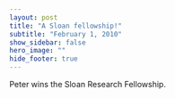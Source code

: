 ```yaml
---
layout: post
title: "A Sloan fellowship!"
subtitle: "February 1, 2010"
show_sidebar: false
hero_image: ""
hide_footer: true
---
```


Peter wins the Sloan Research Fellowship.

